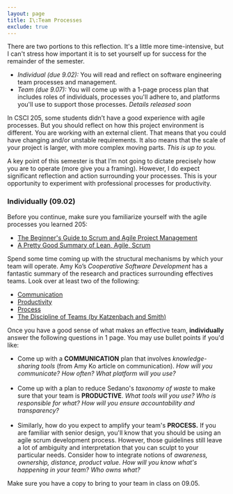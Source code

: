 ```yaml
---
layout: page
title: I\:Team Processes 
exclude: true
---
```


There are two portions to this reflection. It's a little more time-intensive, but I can't stress how important it is to set yourself up for success for the remainder of the semester.
- *Individual (due 9.02):* You will read and reflect on software engineering team processes and management. 
- *Team (due 9.07):* You will come up with a 1-page process plan that includes roles of individuals, processes you'll adhere to, and platforms you'll use to support those processes. _Details released soon_

In CSCI 205, some students didn’t have a good experience with agile processes. But you should reflect on how this project environment is different. You are working with an external client. That means that you could have changing and/or unstable requirements. It also means that the scale of your project is larger, with more complex moving parts.
_This is up to you._

A key point of this semester is that I’m not going to dictate precisely how you are to operate (more give you a framing). However, I do expect significant reflection and action surrounding your processes. This is your opportunity to experiment with professional processes for productivity.

### Individually (09.02)
Before you continue, make sure you familiarize yourself with the agile processes you learned 205:
- [The Beginner's Guide to Scrum and Agile Project Management](https://blog.trello.com/beginners-guide-scrum-and-agile-project-management)
- [A Pretty Good Summary of Lean, Agile, Scrum](https://medium.com/@takeshi.yoshida/a-pretty-good-summary-of-lean-agile-scrum-168cf123748)

Spend some time coming up with the structural mechanisms by which your team will operate. Amy Ko’s _Cooperative Software Development_ has a fantastic summary of the research and practices surrounding effectives teams. Look over at least two of the following:
- [Communication](http://faculty.washington.edu/ajko/books/cooperative-software-development/communication)
- [Productivity](http://faculty.washington.edu/ajko/books/cooperative-software-development/productivity)
- [Process](http://faculty.washington.edu/ajko/books/cooperative-software-development/process)
- [The Discipline of Teams (by Katzenbach and Smith)](https://courses.cs.washington.edu/courses/cse440/15au/readings/DisciplineOfTeams-KatzenbachSmith.htm)

Once you have a good sense of what makes an effective team, **individually** answer the following questions in 1 page. You may use bullet points if you'd like:
- Come up with a **COMMUNICATION** plan that involves _knowledge-sharing tools_ (from Amy Ko article on communication). _How will you communicate? How often? What platform will you use?_
<br/><br/>
- Come up with a plan to reduce Sedano's _taxonomy of waste_ to make sure that your team is **PRODUCTIVE**. _What tools will you use? Who is responsible for what? How will you ensure accountability and transparency?_
<br/><br/>
- Similarly, how do you expect to amplify your team's **PROCESS.** If you are familiar with senior design, you'll know that you should be using an agile scrum development process. However, those guidelines still leave a lot of ambiguity and interpretation that you can sculpt to your particular needs. Consider how to integrate notions of _awareness, ownership, distance, product value._ _How will you know what's happening in your team? Who owns what?_

Make sure you have a copy to bring to your team in class on 09.05.

<!-- ### As a Team (9.05 + 9.07)
Once you have a team... it's time to merge your independent ideas and get on the same page. By the end of 09.07, you should have a bullet point list that answers the same questions that you answered above - what is the communication plan? What are the work expectations? How will you promote transparency and accountability? 

Some constraints and guidelines: 
- I should see specifically defined roles and names associated with those roles -->
